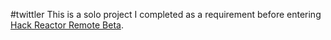 #twittler
This is a solo project I completed as a requirement before entering [Hack Reactor Remote Beta](http://www.hackreactor.com/remote-beta).
